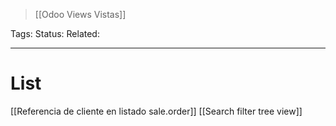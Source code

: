 > [[Odoo Views Vistas]]

Tags: 
Status: 
Related: 

___

# List

[[Referencia de cliente en listado sale.order]]
[[Search filter tree view]]